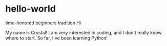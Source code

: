 # hello-world
time-honored beginners tradition
Hi

My name is Crystal! I am very interested in coding, and I don't really know where to start.
So far, I've been learning Python! 
